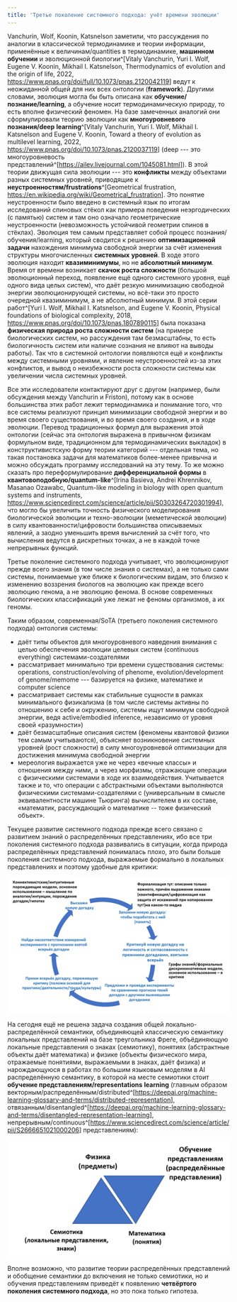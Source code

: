 ```yaml
---
title: 'Третье поколение системного подхода: учёт времени эволюции'
---
```


Vanchurin, Wolf, Koonin, Katsnelson заметили, что рассуждения по
аналогии в классической термодинамике и теории информации, применённые к
величинам/quantities в термодинамике, **машинном обучении** и
эволюционной биологии^[Vitaly Vanchurin, Yuri I. Wolf,
Eugene V. Koonin, Mikhail I. Katsnelson, Thermodynamics of evolution and
the origin of life, 2022,
<https://www.pnas.org/doi/full/10.1073/pnas.2120042119>]
ведут к неожиданной общей для них всех онтологии (**framework**).
Другими словами, эволюция могла бы быть описана как
**обучение/познание/learning**, а обучение носит термодинамическую
природу, то есть вполне физический феномен. На базе замеченных аналогий
они сформулировали теорию эволюции как **многоуровневого**
**познания/deep** **learning**^[Vitaly Vanchurin, Yuri
I. Wolf, Mikhail I. Katsnelson and Eugene V. Koonin, Toward a theory of
evolution as multilevel learning, 2022,
<https://www.pnas.org/doi/10.1073/pnas.2120037119>]
(deep --- это многоуровневость
представлений^[<https://ailev.livejournal.com/1045081.html>]).
В этой теории движущая сила эволюции --- это **конфликты** между
объектами разных системных уровней, приводящие к
**неустроенностям/frustrations**^[Geometrical
frustration,
<https://en.wikipedia.org/wiki/Geometrical_frustration>].
Это понятие неустроенности было введено в системный язык по итогам
исследований спиновых стёкол как примера поведения неэргодических (с
памятью) систем и там оно означало геометрические неустроенности
(невозможность устойчивой геометрии спинов в стёклах). Эволюция тем
самым представляет собой процесс познания/обучения/learning, который
сводится к решению **оптимизационной задачи** нахождения минимума
свободной энергии за счёт изменения структуры многочисленных
**системных** **уровней**. В ходе этого эволюция находит
**квазиминимумы**, но не **абсолютный минимум**. Время от времени
возникает **скачок роста сложности** (большой эволюционный переход,
появление ещё одного системного уровня, ещё одного вида целых систем),
что даёт резкую минимизацию свободной энергии эволюционирующей системы,
но всё-таки это просто очередной квазиминимум, а не абсолютный минимум.
В этой серии работ^[Yuri I. Wolf, Mikhail I. Katsnelson,
and Eugene V. Koonin, Physical foundations of biological complexity,
2018, <https://www.pnas.org/doi/10.1073/pnas.1807890115>]
была показана **физическая природа роста сложности систем** (на примере
биологических систем, но рассуждения там безмасштабны, то есть
биологичность систем или наличие сознания не влияют на выводы работы).
Так что в системной онтологии появляются ещё и конфликты между
системными уровнями, и явление неустроенностей из-за этих конфликтов, и
вывод о неизбежности роста сложности системы как увеличении числа
системных уровней.

Все эти исследователи контактируют друг с другом (например, были
обсуждения между Vanchurin и Friston), потому как в основе большинства
этих работ лежит термодинамика и понимание того, что все системы
реализуют принцип минимизации свободной энергии и во время своего
существования, и во время своего создания, и в ходе эволюции. Перевод
традиционных формул для выражения этой онтологии (сейчас эта онтология
выражена в привычном физикам формульном виде, традиционном для
термодинамических выкладок) в конструктивистскую форму теории
категорий --- отдельная тема, но такая постановка задачи для математиков
более-менее привычна и можно обсуждать программу исследований на эту
тему. То же можно сказать про переформулирование **дифференциальной
формы** в **квантовоподобную/quantum-like**^[Irina
Basieva, Andrei Khrennikov, Masanao Ozawabc, Quantum-like modeling in
biology with open quantum systems and instruments,
<https://www.sciencedirect.com/science/article/pii/S0303264720301994>],
что могло бы увеличить точность физического моделирования биологической
эволюции и техно-эволюции (меметической эволюции) в силу
квантованности/цифровости большинства описываемых явлений, а заодно
уменьшить время вычислений за счёт того, что вычисления ведутся в
дискретных точках, а не в каждой точке непрерывных функций.

Третье поколение системного подхода учитывает, что эволюционируют прежде
всего знания (в том числе знания о системах), а не только сами системы,
понимаемые уже ближе к биологическим видам, это близко к изменению
воззрения биологов на эволюцию как прежде всего эволюцию генома, а не
эволюцию фенома. В основе современных биологических классификаций уже
лежат не феномы организмов, а их геномы.

Таким образом, современная/SoTA (третьего поколения системного подхода)
онтология системы:

-   даёт типы объектов для многоуровневого наведения внимания с целью
    обеспечения эволюции целевых систем (continuous everything)
    системами-создателями
-   рассматривает минимально три времени существования системы:
    operations, construction/evolving of phenome, evolution/development
    of genome/memome --- базируется на физике, математике и computer
    science
-   рассматривает системы как стабильные сущности в рамках минимального
    физикализма (в том числе системы активны по отношению к себе и
    окружению, системы ищут минимум свободной энергии, ведя
    active/embodied inference, независимо от уровня своей «разумности»)
-   даёт безмасштабные описания систем (феномены квантовой физики тем
    самым учитываются), объясняет возникновение системных уровней (рост
    сложности) в силу многоуровневой оптимизации для достижения минимума
    свободной энергии
-   мереология выражается уже не через «вечные классы» и отношения между
    ними, а через морфизмы, отражающие операции с физическими системами
    в ходе их взаимодействия. Учитывается также и то, что операции с
    абстрактными объектами выполняются физическими системами-создателями
    с (универсальным в смысле эквивалентности машине Тьюринга)
    вычислителем в их составе, «математик, рассуждающий о математике --
    тоже физический объект».

Текущее развитие системного подхода прежде всего связано с развитием
знаний о распределённых представлениях, ибо все три поколения системного
подхода развивались в ситуации, когда природа распределённых
представлений понималась плохо, это были больше поколения системного
подхода, выражаемые формально в локальных представлениях и поэтому
удобные для критики:


![](07-the-third-generation-of-the-systems-approach-accounting-for-the-evolution-of-time-79.png)


На сегодня ещё не решена задача создания общей локально-распределённой
семантики, объединяющей классическую семантику локальных представлений
на базе треугольника Фреге, объёдиняющую локальные представления о
знаках (семиотику), понятиях (абстрактные объекты даёт математика) и
физике (объекты физического мира, отражаемые понятиями, выражаемыми в
знаках, даёт физика) и нарождающуюся в работах по большим языковым
моделям в AI распределённую семантику, в которой на месте семиотики
стоит **обучение представлениям/representations** **learning** (главным
образом
векторным/распределённым/distributed^[<https://deepai.org/machine-learning-glossary-and-terms/distributed-representation>],
отвязанным/disentangled^[<https://deepai.org/machine-learning-glossary-and-terms/disentangled-representation-learning>],
непрерывным/continuous^[<https://www.sciencedirect.com/science/article/pii/S2666651021000206>]
представлениям):


![](07-the-third-generation-of-the-systems-approach-accounting-for-the-evolution-of-time-80.png)


Вполне возможно, что развитие теории распределённых представлений и
обобщение семантики до включения не только семиотики, но и обучения
представлениям приведёт к появлению **четвёртого поколения системного
подхода**, но это пока только гипотеза.
